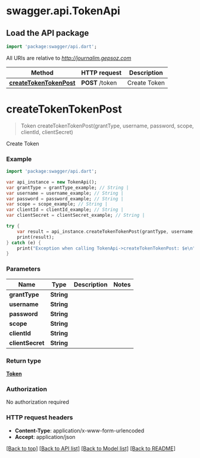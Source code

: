 # swagger.api.TokenApi

## Load the API package
```dart
import 'package:swagger/api.dart';
```

All URIs are relative to *http://journalim.gepsoz.com*

Method | HTTP request | Description
------------- | ------------- | -------------
[**createTokenTokenPost**](TokenApi.md#createTokenTokenPost) | **POST** /token | Create Token

# **createTokenTokenPost**
> Token createTokenTokenPost(grantType, username, password, scope, clientId, clientSecret)

Create Token

### Example
```dart
import 'package:swagger/api.dart';

var api_instance = new TokenApi();
var grantType = grantType_example; // String | 
var username = username_example; // String | 
var password = password_example; // String | 
var scope = scope_example; // String | 
var clientId = clientId_example; // String | 
var clientSecret = clientSecret_example; // String | 

try {
    var result = api_instance.createTokenTokenPost(grantType, username, password, scope, clientId, clientSecret);
    print(result);
} catch (e) {
    print("Exception when calling TokenApi->createTokenTokenPost: $e\n");
}
```

### Parameters

Name | Type | Description  | Notes
------------- | ------------- | ------------- | -------------
 **grantType** | **String**|  | 
 **username** | **String**|  | 
 **password** | **String**|  | 
 **scope** | **String**|  | 
 **clientId** | **String**|  | 
 **clientSecret** | **String**|  | 

### Return type

[**Token**](Token.md)

### Authorization

No authorization required

### HTTP request headers

 - **Content-Type**: application/x-www-form-urlencoded
 - **Accept**: application/json

[[Back to top]](#) [[Back to API list]](../README.md#documentation-for-api-endpoints) [[Back to Model list]](../README.md#documentation-for-models) [[Back to README]](../README.md)

